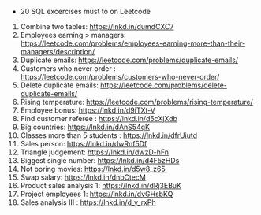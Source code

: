 - 20 SQL excercises must to on Leetcode
1. Combine two tables: https://lnkd.in/dumdCXC7
2. Employees earning > managers: https://leetcode.com/problems/employees-earning-more-than-their-managers/description/
3. Duplicate emails: https://leetcode.com/problems/duplicate-emails/
4. Customers who never order : https://leetcode.com/problems/customers-who-never-order/
5. Delete duplicate emails: https://leetcode.com/problems/delete-duplicate-emails/
6. Rising temperature: https://leetcode.com/problems/rising-temperature/
7. Employee bonus: https://Inkd.in/d9iTXt-V
8. Find customer referee : https://lnkd.in/d5cXjXdb
10. Big countries: https://lnkd.in/dAnS54qK
11. Classes more than 5 students : https://lnkd.in/dfrUiutd
12. Sales person: https://lnkd.in/dwRnf5Df
13. Triangle judgement: https://lnkd.in/dwzD-hFn
14. Biggest single number: https://lnkd.in/d4F5zHDs
15. Not boring movies: https://lnkd.in/d5w8_z65
16. Swap salary: https://lnkd.in/dnbCtecM
18. Product sales analysis 1: https://lnkd.in/dRj3EBuK
19. Project employees 1: https://lnkd.in/dvGHsbKQ
20. Sales analysis III : https://lnkd.in/d_y_rxPh